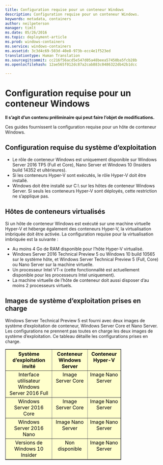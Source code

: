 ```yaml
---
title: Configuration requise pour un conteneur Windows
description: Configuration requise pour un conteneur Windows.
keywords: metadata, containers
author: neilpeterson
manager: timlt
ms.date: 05/26/2016
ms.topic: deployment-article
ms.prod: windows-containers
ms.service: windows-containers
ms.assetid: 3c3d4c69-503d-40e8-973b-ecc4e1f523ed
translationtype: Human Translation
ms.sourcegitcommit: cc216f56acd5e547d05a48beea57450ba5fcb28b
ms.openlocfilehash: 12ae565f012dc87a2cab883c0486322db42b1dcc

---
```


# Configuration requise pour un conteneur Windows

**Il s’agit d’un contenu préliminaire qui peut faire l’objet de modifications.** 

Ces guides fournissent la configuration requise pour un hôte de conteneur Windows.

## Configuration requise du système d’exploitation

- Le rôle de conteneur Windows est uniquement disponible sur Windows Server 2016 TP5 (Full et Core), Nano Server et Windows 10 (Insiders build 14352 et ultérieures).
- Si les conteneurs Hyper-V sont exécutés, le rôle Hyper-V doit être installé.
- Windows doit être installé sur C:\\ sur les hôtes de conteneur Windows Server. Si seuls les conteneurs Hyper-V sont déployés, cette restriction ne s’applique pas.

## Hôtes de conteneurs virtualisés

Si un hôte de conteneur Windows est exécuté sur une machine virtuelle Hyper-V et héberge également des conteneurs Hyper-V, la virtualisation imbriquée doit être activée. La configuration requise pour la virtualisation imbriquée est la suivante :

- Au moins 4 Go de RAM disponible pour l’hôte Hyper-V virtualisé.
- Windows Server 2016 Technical Preview 5 ou Windows 10 build 10565 sur le système hôte, et Windows Server Technical Preview 5 (Full, Core) ou Nano Server sur la machine virtuelle.
- Un processeur Intel VT-x (cette fonctionnalité est actuellement disponible pour les processeurs Intel uniquement).
- La machine virtuelle de l’hôte de conteneur doit aussi disposer d’au moins 2 processeurs virtuels.

## Images de système d’exploitation prises en charge

Windows Server Technical Preview 5 est fourni avec deux images de système d’exploitation de conteneur, Windows Server Core et Nano Server. Les configurations ne prennent pas toutes en charge les deux images de système d’exploitation. Ce tableau détaille les configurations prises en charge.

<table border="1" style="background-color:FFFFCC;border-collapse:collapse;border:1px solid FFCC00;color:000000;width:75%" cellpadding="5" cellspacing="5">
<thead>
<tr valign="top">
<th><center>Système d’exploitation invité</center></th>
<th><center>Conteneur Windows Server</center></th>
<th><center>Conteneur Hyper-V</center></th>
</tr>
</thead>
<tbody>
<tr valign="top">
<td><center>Interface utilisateur Windows Server 2016 Full</center></td>
<td><center>Image Server Core</center></td>
<td><center>Image Nano Server</center></td>
</tr>
<tr valign="top">
<td><center>Windows Server 2016 Core</center></td>
<td><center>Image Server Core</center></td>
<td><center> Image Nano Server</center></td>
</tr>
<tr valign="top">
<td><center>Windows Server 2016 Nano</center></td>
<td><center> Image Nano Server</center></td>
<td><center>Image Nano Server</center></td>
</tr>
<tr valign="top">
<td><center>Versions de Windows 10 Insider</center></td>
<td><center>Non disponible</center></td>
<td><center>Image Nano Server</center></td>
</tr>
</tbody>
</table>



<!--HONumber=Jun16_HO4-->


